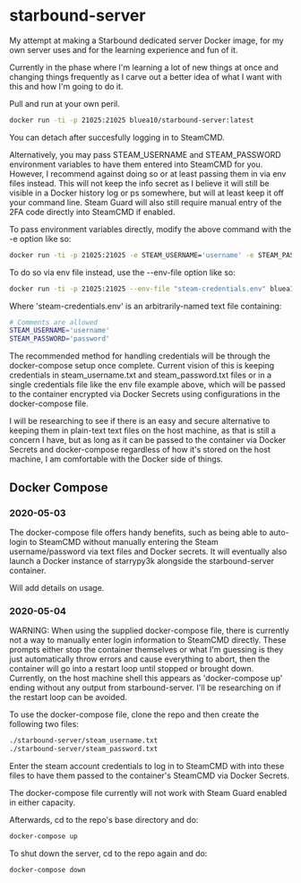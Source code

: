 # starbound-server

My attempt at making a Starbound dedicated server Docker image, for my own server uses and for the learning experience and fun of it.

Currently in the phase where I'm learning a lot of new things at once and changing things frequently as I carve out a better idea of what I want with this and how I'm going to do it.

Pull and run at your own peril.

```bash
docker run -ti -p 21025:21025 bluea10/starbound-server:latest
```

You can detach after succesfully logging in to SteamCMD.

Alternatively, you may pass STEAM_USERNAME and STEAM_PASSWORD environment variables to have them entered into SteamCMD for you. However, I recommend against doing so or at least passing them in via env files instead. This will not keep the info secret as I believe it will still be visible in a Docker history log or ps somewhere, but will at least keep it off your command line. Steam Guard will also still require manual entry of the 2FA code directly into SteamCMD if enabled.

To pass environment variables directly, modify the above command with the -e option like so:

```bash
docker run -ti -p 21025:21025 -e STEAM_USERNAME='username' -e STEAM_PASSWORD='password' bluea10/starbound-server:latest
```

To do so via env file instead, use the --env-file option like so:

```bash
docker run -ti -p 21025:21025 --env-file "steam-credentials.env" bluea10/starbound-server:latest
```

Where 'steam-credentials.env' is an arbitrarily-named text file containing:

```bash
# Comments are allowed
STEAM_USERNAME='username'
STEAM_PASSWORD='password'
```

The recommended method for handling credentials will be through the docker-compose setup once complete. Current vision of this is keeping credentials in steam_username.txt and steam_password.txt files or in a single credentials file like the env file example above, which will be passed to the container encrypted via Docker Secrets using configurations in the docker-compose file.

I will be researching to see if there is an easy and secure alternative to keeping them in plain-text text files on the host machine, as that is still a concern I have, but as long as it can be passed to the container via Docker Secrets and docker-compose regardless of how it's stored on the host machine, I am comfortable with the Docker side of things.

## Docker Compose

### 2020-05-03

The docker-compose file offers handy benefits, such as being able to auto-login to SteamCMD without manually entering the Steam username/password via text files and Docker secrets. It will eventually also launch a Docker instance of starrypy3k alongside the starbound-server container.

Will add details on usage.

### 2020-05-04

WARNING: When using the supplied docker-compose file, there is currently not a way to manually enter login information to SteamCMD directly. These prompts either stop the container themselves or what I'm guessing is they just automatically throw errors and cause everything to abort, then the container will go into a restart loop until stopped or brought down. Currently, on the host machine shell this appears as 'docker-compose up' ending without any output from starbound-server.
I'll be researching on if the restart loop can be avoided.

To use the docker-compose file, clone the repo and then create the following two files:

```bash
./starbound-server/steam_username.txt
./starbound-server/steam_password.txt
```

Enter the steam account credentials to log in to SteamCMD with into these files to have them passed to the container's SteamCMD via Docker Secrets.

The docker-compose file currently will not work with Steam Guard enabled in either capacity.

Afterwards, cd to the repo's base directory and do:

```bash
docker-compose up
```
To shut down the server, cd to the repo again and do:

```bash
docker-compose down
```
